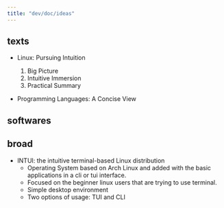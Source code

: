 ```yaml
---
title: "dev/doc/ideas"
---
```


texts
--------

* Linux: Pursuing Intuition
    1. Big Picture
    2. Intuitive Immersion
    3. Practical Summary

* Programming Languages: A Concise View

softwares
-----------

broad
--------

* INTUI: the intuitive terminal-based Linux distribution
    * Operating System based on Arch Linux and added with the basic applications in a cli or tui interface.
    * Focused on the beginner linux users that are trying to use terminal.
    * Simple desktop environment
    * Two options of usage: TUI and CLI



